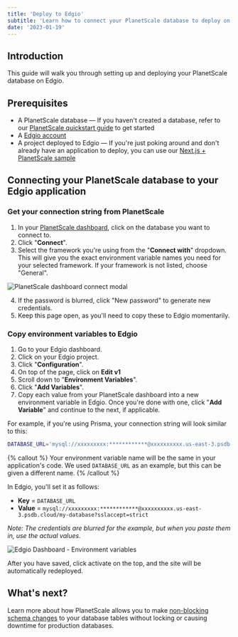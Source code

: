 ```yaml
---
title: 'Deploy to Edgio'
subtitle: 'Learn how to connect your PlanetScale database to deploy on Edgio'
date: '2023-01-19'
---
```


## Introduction

This guide will walk you through setting up and deploying your PlanetScale database on Edgio.

## Prerequisites

- A PlanetScale database &mdash; If you haven't created a database, refer to our [PlanetScale quickstart guide](/docs/tutorials/planetscale-quick-start-guide) to get started
- A [Edgio account](https://app.layer0.co/)
- A project deployed to Edgio &mdash; If you're just poking around and don't already have an application to deploy, you can use our [Next.js + PlanetScale sample](/docs/tutorials/connect-nextjs-app)

## Connecting your PlanetScale database to your Edgio application

### Get your connection string from PlanetScale

1. In your [PlanetScale dashboard](https://app.planetscale.com), click on the database you want to connect to.
2. Click "**Connect**".
3. Select the framework you're using from the "**Connect with**" dropdown. This will give you the exact environment variable names you need for your selected framework. If your framework is not listed, choose "General".

![PlanetScale dashboard connect modal](/docs/tutorials/deploy-to-netlify/prisma.png)

4. If the password is blurred, click "New password" to generate new credentials.
5. Keep this page open, as you'll need to copy these to Edgio momentarily.

### Copy environment variables to Edgio

1. Go to your Edgio dashboard.
2. Click on your Edgio project.
3. Click "**Configuration**".
4. On top of the page, click on **Edit v1**
5. Scroll down to "**Environment Variables**".
6. Click "**Add Variables**".
7. Copy each value from your PlanetScale dashboard into a new environment variable in Edgio. Once you're done with one, click "**Add Variable**" and continue to the next, if applicable.

For example, if you're using Prisma, your connection string will look similar to this:

```bash
DATABASE_URL='mysql://xxxxxxxxx:************@xxxxxxxxxx.us-east-3.psdb.cloud/my-database?sslaccept=strict'
```

{% callout %}
Your environment variable name will be the same in your application's code. We used `DATABASE_URL` as an example, but this can be given a different name.
{% /callout %}

In Edgio, you'll set it as follows:

- **Key** = `DATABASE_URL`
- **Value** = `mysql://xxxxxxxxx:************@xxxxxxxxxx.us-east-3.psdb.cloud/my-database?sslaccept=strict`

_Note: The credentials are blurred for the example, but when you paste them in, use the actual values._

![Edgio Dashboard - Environment variables]([/docs/tutorials/deploy-to-edgio/environment-variables.png](https://user-images.githubusercontent.com/46300090/213299795-5afd9182-a193-4dd8-aa76-d7411fa42376.png))

After you have saved, click activate on the top, and the site will be automatically redeployed.

## What's next?

Learn more about how PlanetScale allows you to make [non-blocking schema changes](/docs/concepts/nonblocking-schema-changes) to your database tables without locking or causing downtime for production databases.

